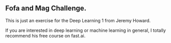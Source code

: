 ## Fofa and Mag Challenge.

This is just an exercise for the Deep Learning 1 from Jeremy Howard.

If you are interested in deep learning or machine learning in general, I
totally recommend his free course on fast.ai.
